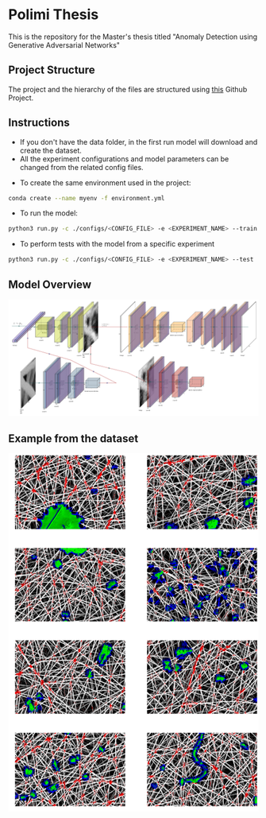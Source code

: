 # Polimi Thesis
This is the repository for the Master's thesis titled "Anomaly Detection using Generative Adversarial Networks"

## Project Structure

The project and the hierarchy of the files are structured using [this](https://github.com/MrGemy95/Tensorflow-Project-Template) Github Project.

## Instructions

- If you don't have the data folder, in the first run model will download and create the dataset.
- All the experiment configurations and model parameters can be changed from the related config files.
* To create the same environment used in the project: 

```bash
conda create --name myenv -f environment.yml
```

* To run the model:

```bash
python3 run.py -c ./configs/<CONFIG_FILE> -e <EXPERIMENT_NAME> --train
```

* To perform tests with the model from a specific experiment
```bash
python3 run.py -c ./configs/<CONFIG_FILE> -e <EXPERIMENT_NAME> --test
```

## Model Overview

![](Experiments/sencebgan.png)

## Example from the dataset 

![](Experiments/test.png)
